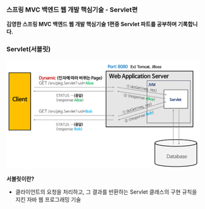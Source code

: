 ### 스프링 MVC 백엔드 웹 개발 핵심기술 - Servlet편 

**김영한 스프링 MVC 백엔드 웹 개발 핵심기술 1편중 Servlet 파트를 공부하며 기록합니다.**  

### Servlet(서블릿)

![servlet](./public/images/servletImage.png)

**서블릿이란?**
- 클라이언트의 요청을 처리하고, 그 결과를 반환하는 Servlet 클래스의 구현 규칙을 지킨 자바 웹 프로그래밍 기술

